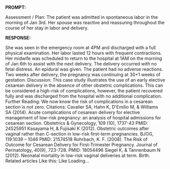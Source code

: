 **PROMPT:**

Assessment / Plan: The patient was admitted in spontaneous labor in the morning of Jan 3rd. Her spouse was reactive and reassuring throughout the course of her stay in labor and delivery.

**RESPONSE:**

  She was seen in the emergency room at 4PM and discharged with a full physical examination. Her labor lasted 12 hours with frequent contractions. Her midwife was scheduled to return to the hospital at 1AM on the morning of Jan 6th to assist with the next delivery. The delivery occurred with no fetal distress. An epidural was given. The patient had no adverse reactions. Two weeks after delivery, the pregnancy was continuing at 30+1 weeks of gestation.  Discussion: This case study illustrates the use of an early elective cesarean delivery in the absence of other obstetric complications. This can be considered a high-risk of complications, however, the patient recovered fully and was discharged from the hospital with no additional complication.  Further Reading: We now know the risk of complications in a cesarean section is not zero.  Citations:  Cavalier SA, Hahn K, D'Emilio M, & Williams SA (2014). Acute complications of cesarean delivery for elective management of low-risk pregnancy: an analysis of hospital admissions for cesarean section. Obstetrics & Gynecology, 109 (10), 1737-43 PMID: 24525951  Kasayama H, & Fujisaki K (2012). Obstetric outcomes after vaginal rather than C-section in low-risk first-term pregnancies. BJOG, 119:1039 – 1046 PMID: 21574518  Rohrbach, K. F. (2008). The Risk of Outcome for Cesarean Delivery for First-Trimester Pregnancy. Journal of Perinatology, 40(9), 723-728. PMID: 18054496  Siegel K, & Tannenbaum N (2012). Neonatal mortality in low-risk vaginal deliveries at term. Birth.  Related articles  Like this: Like Loading...